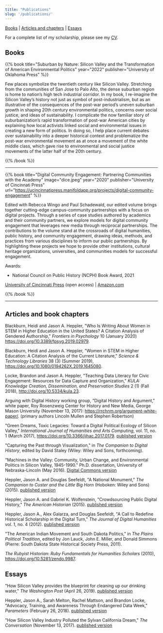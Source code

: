 ```yaml
---
title: "Publications"
slug: '/publications/'
---
```


[Books](#books-and-projects) | [Articles and chapters](#articles) | [Essays](#essays)

For a complete list of my scholarship, please see my [CV](https://jasonheppler.org/files/jah-cv.pdf).

<a name="books-and-projects"></a>

## Books

{{% book title="Suburban by Nature: Silicon Valley and the Transformation of American Environmental Politics" year="2022" publisher="University of Oklahoma Press" %}}

Few places symbolize the twentieth century like Silicon Valley. Stretching from the communities of San Jose to Palo Alto, the dense suburban region is home to nation’s high tech industrial corridor. In my book, I re-imagine the Silicon Valley’s history not just as symbol of post-industrialism, but as an illustrative of the consequences of the post-war period’s uneven suburban growth in shaping 20th century environmental politics, concerns over social justice, and ideas of sustainability. I complicate the now familiar story of suburbanization’s rapid transformation of post-war American cities by explaining how local activists linked social and environmental issues in creating a new form of politics. In doing so, I help place current debates over sustainability into a deeper historical context and problematize the post-war environmental movement as at once a movement of the white middle class, which gave rise to environmental and social justice movements of the latter half of the 20th century.

{{% /book %}}

-------------------------------------------------------------------

{{% book title="Digital Community Engagement: Partnering Communities with the Academy" image="dice.jpeg" year="2020" publisher="University of Cincinnati Press" url="https://ucincinnatipress.manifoldapp.org/projects/digital-community-engagement" %}}

Edited with Rebecca Wingo and Paul Schadewald, our edited volume brings together cutting-edge campus-community partnerships with a focus on digital projects. Through a series of case studies authored by academics and their community partners, we explore models for digital community engagement that leverages new media through reciprocal partnerships. The contributions to the volume stand at the crossroads of digital humanities, public history, and community engagement, drawing ideas, methods, and practices from various disciplines to inform our public partnerships. By highlighting these projects we hope to provide other institutions, cultural heritage organizations, universities, and communities models for successful engagement.

Awards: 

- National Council on Public History (NCPH) Book Award, 2021

[University of Cincinnati Press](https://ucincinnatipress.manifoldapp.org/projects/digital-community-engagement) (open access) | [Amazon.com](https://www.amazon.com/Digital-Community-Engagement-Partnering-Communities/dp/1947602519/ref=sr_1_1?dchild=1&keywords=digital+community+engagement&qid=1607369554&sr=8-1)

{{% /book %}}

-------------------------------------------------------------------

<a name="articles"></a>

## Articles and book chapters

Blackburn, Heidi and Jason A. Heppler, "Who Is Writing About Women in STEM in Higher Education in the United States? A Citation Analysis of Gendered Authorship," *Frontiers in Psychology* 10 (January 2020) <https://doi.org/10.3389/fpsyg.2019.02979>.

Blackburn, Heidi and Jason A. Heppler, "Women in STEM in Higher Education: A Citation Analysis of the Current Literature," *Science & Technology Libraries* 38 (3) (Summer 2019), <https://doi.org/10.1080/0194262X.2019.1645080>.

Locke, Brandon and Jason A. Heppler, "Teaching Data Literacy for Civic Engagement: Resources for Data Capture and Organization," *KULA: Knowledge Creation, Dissemination, and Preservation Studies* 2 (1) (Fall 2018), <http://doi.org/10.5334/kula.23>.

Arguing with Digital History working group, "Digital History and Argument," white paper, Roy Rosenzweig Center for History and New Media, George Mason University (November 13, 2017): <https://rrchnm.org/argument-white-paper/>. (primary authors Lincoln Mullen and Stephen Robertson)

"Green Dreams, Toxic Legacies: Toward a Digital Political Ecology of Silicon Valley," *International Journal of Humanities and Arts Computing*, vol. 11, no. 1 (March 2017), <https://doi.org/10.3366/ijhac.2017.0179>. [published version](https://www.euppublishing.com/doi/full/10.3366/ijhac.2017.0179)

"Capturing the Past through Visualization," in *The Companion to Digital History*, edited by David Staley (Wiley: Wiley and Sons, forthcoming).

"Machines in the Valley: Community, Urban Change, and Environmental Politics in Silicon Valley, 1945-1990." Ph.D. dissertation, University of Nebraska-Lincoln (May 2016). [Digital Commons version](http://digitalcommons.unl.edu/historydiss/86/)

Heppler, Jason A. and Douglas Seefeldt, "A National Monument," *The Companion to Custer and the Little Big Horn* (Hoboken: Wiley and Sons) (2015). [published version](https://www.academia.edu/15865723/A_National_Monument)

Heppler, Jason A. and Gabriel K. Wolfenstein, "Crowdsourcing Public Digital History," *The American Historian* (2015). [published version](http://tah.oah.org/content/crowdsourcing-digital-public-history/)

Heppler, Jason A., Alex Galarza, and Douglas Seefeldt, "A Call to Redefine Historical Scholarship in the Digital Turn," *The Journal of Digital Humanities* vol. 1, no. 4 (2012). [published version](http://journalofdigitalhumanities.org/1-4/a-call-to-redefine-historical-scholarship-in-the-digital-turn/)

"The American Indian Movement and South Dakota Politics," in *The Plains Political Tradition*, edited by Jon Lauck, John E. Miller, and Donald Simmons (Pierre: South Dakota State Historical Society Press, 2011).

*The Rubyist Historian: Ruby Fundamentals for Humanities Scholars* (2010), <https://doi.org/10.5281/zendo.9987>.

<a name="essays"></a>

## Essays

"How Silicon Valley provides the blueprint for cleaning up our drinking water," *The Washington Post* (April 26, 2019). [published version](https://www.washingtonpost.com/outlook/2019/04/26/how-silicon-valley-provides-blueprint-cleaning-up-our-drinking-water/)

Heppler, Jason A., Sarah Melton, Rachel Mattson, and Brandon Locke, "Advocacy, Training, and Awareness Through Endangered Data Week," *Parameters* (February 26, 2018). [published version](http://parameters.ssrc.org/2018/03/advocacy-training-and-awareness-through-endangered-data-week/)

"How Silicon Valley Industry Polluted the Sylvan California Dream," *The Conversation* (November 13, 2017). [published version](https://theconversation.com/how-silicon-valley-industry-polluted-the-sylvan-california-dream-85810)
